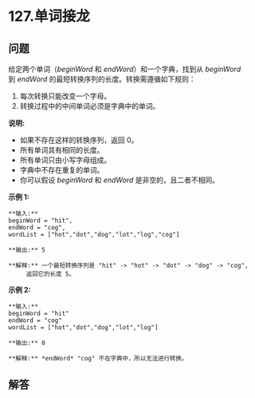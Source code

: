 # 127.单词接龙

## 问题

给定两个单词（*beginWord* 和 *endWord*）和一个字典，找到从 *beginWord* 到 *endWord* 的最短转换序列的长度。转换需遵循如下规则：

1. 每次转换只能改变一个字母。
2. 转换过程中的中间单词必须是字典中的单词。

**说明:**

* 如果不存在这样的转换序列，返回 0。
* 所有单词具有相同的长度。
* 所有单词只由小写字母组成。
* 字典中不存在重复的单词。
* 你可以假设 *beginWord* 和 *endWord* 是非空的，且二者不相同。

**示例 1:**

```
**输入:**
beginWord = "hit",
endWord = "cog",
wordList = ["hot","dot","dog","lot","log","cog"]

**输出:** 5

**解释:** 一个最短转换序列是 "hit" -> "hot" -> "dot" -> "dog" -> "cog",
     返回它的长度 5。

```

**示例 2:**

```
**输入:**
beginWord = "hit"
endWord = "cog"
wordList = ["hot","dot","dog","lot","log"]

**输出:** 0

**解释:** *endWord* "cog" 不在字典中，所以无法进行转换。
```



## 解答

